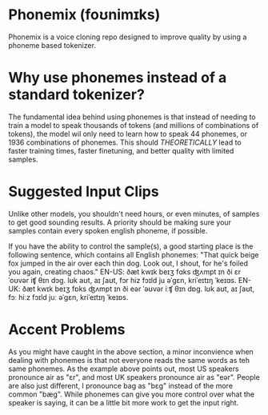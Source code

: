 # Phonemix (foʊnimɪks)
Phonemix is a voice cloning repo designed to improve quality by using a phoneme based tokenizer.
# Why use phonemes instead of a standard tokenizer?
The fundamental idea behind using phonemes is that instead of needing to train a model to speak thousands of tokens (and millions of combinations of tokens), the model wil only need to learn how to speak 44 phonemes, or 1936 combinations of phonemes. This should *THEORETICALLY* lead to faster training times, faster finetuning, and better quality with limited samples.
# Suggested Input Clips
Unlike other models, you shouldn't need hours, or even minutes, of samples to get good sounding results. A priority should be making sure your samples contain every spoken english phoneme, if possible.

If you have the ability to control the sample(s), a good starting place is the following sentence, which contains all English phonemes:
"That quick beige fox jumped in the air over each thin dog. Look out, I shout, for he's foiled you again, creating chaos."
EN-US: ðæt kwɪk beɪʒ fɑks ʤʌmpt ɪn ði ɛr ˈoʊvər iʧ θɪn dɔɡ. lʊk aʊt, aɪ ʃaʊt, fɔr hiz fɔɪld ju əˈɡɛn, kriˈeɪtɪŋ ˈkeɪɑs.
EN-UK: ðæt kwɪk beɪʒ fɒks ʤʌmpt ɪn ði eər ˈəʊvər iːʧ θɪn dɒɡ. lʊk aʊt, aɪ ʃaʊt, fɔː hiːz fɔɪld juː əˈɡɛn, kriˈeɪtɪŋ ˈkeɪɒs.

# Accent Problems
As you might have caught in the above section, a minor inconvience when dealing with phonemes is that not everyone reads the same words as teh same phonemes. As the example above points out, most US speakers pronounce air as "ɛr", and most UK speakers pronounce air as "eər". People are also just different, I pronounce bag as "bɛɡ" instead of the more common "bæɡ". While phonemes can give you more control over what the speaker is saying, it can be a little bit more work to get the input right.
